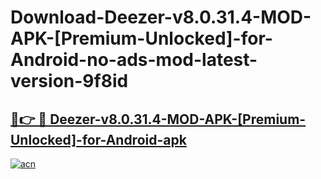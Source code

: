 # Download-Deezer-v8.0.31.4-MOD-APK-[Premium-Unlocked]-for-Android-no-ads-mod-latest-version-9f8id

<h2><a href="https://indoapkmods.web.app?title=Deezer-v8.0.31.4-MOD-APK-[Premium-Unlocked]-for-Android">🔗👉 🔴 Deezer-v8.0.31.4-MOD-APK-[Premium-Unlocked]-for-Android-apk </a></h2>

[![acn](https://github.com/user-attachments/assets/0f9c940e-d8b0-45ae-aac7-cd30a18b3e1c)](https://indoapkmods.web.app?title=Deezer-v8.0.31.4-MOD-APK-[Premium-Unlocked]-for-Android)
